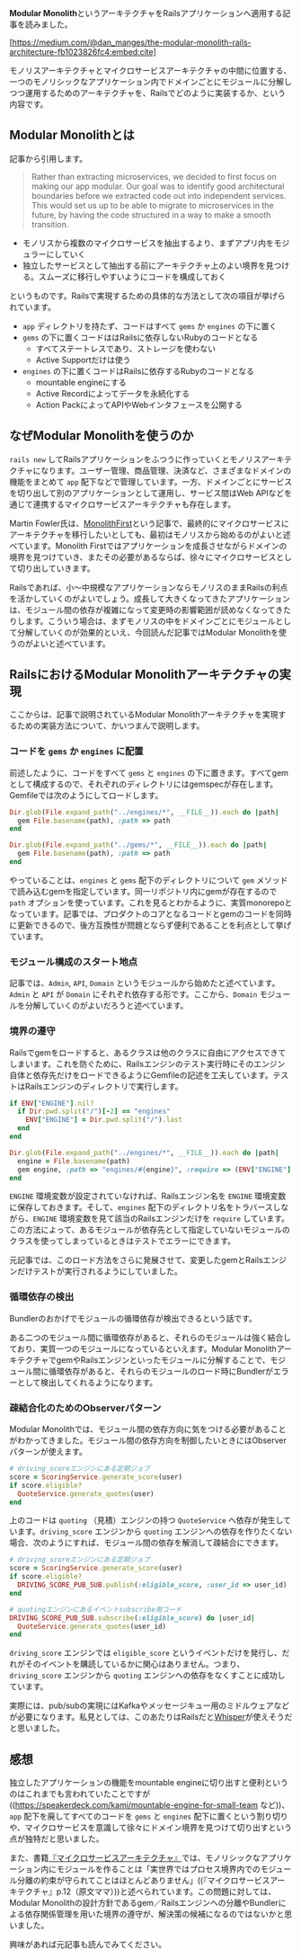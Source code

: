 <!-- "The Modular Monolith: Rails Architecture"を読んだ -->

**Modular Monolith**というアーキテクチャをRailsアプリケーションへ適用する記事を読みました。

[https://medium.com/@dan_manges/the-modular-monolith-rails-architecture-fb1023826fc4:embed:cite]

モノリスアーキテクチャとマイクロサービスアーキテクチャの中間に位置する、一つのモノリシックなアプリケーション内でドメインごとにモジュールに分解しつつ運用するためのアーキテクチャを、Railsでどのように実装するか、という内容です。

## Modular Monolithとは

記事から引用します。

> Rather than extracting microservices, we decided to first focus on making our app modular. Our goal was to identify good architectural boundaries before we extracted code out into independent services. This would set us up to be able to migrate to microservices in the future, by having the code structured in a way to make a smooth transition.

- モノリスから複数のマイクロサービスを抽出するより、まずアプリ内をモジュラーにしていく
- 独立したサービスとして抽出する前にアーキテクチャ上のよい境界を見つける。スムーズに移行しやすいようにコードを構成しておく

というものです。Railsで実現するための具体的な方法として次の項目が挙げられています。

- `app` ディレクトリを持たず、コードはすべて `gems` か `engines` の下に置く
- `gems` の下に置くコードははRailsに依存しないRubyのコードとなる
  - すべてステートレスであり、ストレージを使わない
  - Active Supportだけは使う
- `engines` の下に置くコードはRailsに依存するRubyのコードとなる
  - mountable engineにする
  - Active Recordによってデータを永続化する
  - Action PackによってAPIやWebインタフェースを公開する

## なぜModular Monolithを使うのか

`rails new` してRailsアプリケーションをふつうに作っていくとモノリスアーキテクチャになります。ユーザー管理、商品管理、決済など、さまざまなドメインの機能をまとめて `app` 配下などで管理しています。一方、ドメインごとにサービスを切り出して別のアプリケーションとして運用し、サービス間はWeb APIなどを通じて連携するマイクロサービスアーキテクチャも存在します。

Martin Fowler氏は、[MonolithFirst](https://martinfowler.com/bliki/MonolithFirst.html)という記事で、最終的にマイクロサービスにアーキテクチャを移行したいとしても、最初はモノリスから始めるのがよいと述べています。Monolith Firstではアプリケーションを成長させながらドメインの境界を見つけていき、またその必要があるならば、徐々にマイクロサービスとして切り出していきます。

Railsであれば、小〜中規模なアプリケーションならモノリスのままRailsの利点を活かしていくのがよいでしょう。成長して大きくなってきたアプリケーションは、モジュール間の依存が複雑になって変更時の影響範囲が読めなくなってきたりします。こういう場合は、まずモノリスの中をドメインごとにモジュールとして分解していくのが効果的といえ、今回読んだ記事ではModular Monolithを使うのがよいと述べています。

## RailsにおけるModular Monolithアーキテクチャの実現

ここからは、記事で説明されているModular Monolithアーキテクチャを実現するための実装方法について、かいつまんで説明します。

### コードを `gems` か `engines` に配置

前述したように、コードをすべて `gems` と `engines` の下に置きます。すべてgemとして構成するので、それぞれのディレクトリにはgemspecが存在します。Gemfileでは次のようにしてロードします。

```ruby
Dir.glob(File.expand_path("../engines/*", __FILE__)).each do |path|
  gem File.basename(path), :path => path
end

Dir.glob(File.expand_path("../gems/*", __FILE__)).each do |path|
  gem File.basename(path), :path => path
end
```

やっていることは、`engines` と `gems` 配下のディレクトリについて `gem` メソッドで読み込むgemを指定しています。同一リポジトリ内にgemが存在するので `path` オプションを使っています。これを見るとわかるように、実質monorepoとなっています。記事では、プロダクトのコアとなるコードとgemのコードを同時に更新できるので、後方互換性が問題とならず便利であることを利点として挙げています。

### モジュール構成のスタート地点

記事では、`Admin`, `API`, `Domain` というモジュールから始めたと述べています。`Admin` と `API` が `Domain` にそれぞれ依存する形です。ここから、`Domain` モジュールを分解していくのがよいだろうと述べています。

### 境界の遵守

Railsでgemをロードすると、あるクラスは他のクラスに自由にアクセスできてしまいます。これを防ぐために、Railsエンジンのテスト実行時にそのエンジン自体と依存先だけをロードできるようにGemfileの記述を工夫しています。テストはRailsエンジンのディレクトリで実行します。

```ruby
if ENV["ENGINE"].nil?
  if Dir.pwd.split("/")[-2] == "engines"
    ENV["ENGINE"] = Dir.pwd.split("/").last
  end
end

Dir.glob(File.expand_path("../engines/*", __FILE__)).each do |path|
  engine = File.basename(path)
  gem engine, :path => "engines/#{engine}", :require => (ENV["ENGINE"].nil? || ENV["ENGINE"] == engine)
end
```

`ENGINE` 環境変数が設定されていなければ、Railsエンジン名を `ENGINE` 環境変数に保存しておきます。そして、`engines` 配下のディレクトリ名をトラバースしながら、`ENGINE` 環境変数を見て該当のRailsエンジンだけを `require` しています。この方法によって、あるモジュールが依存先として指定していないモジュールのクラスを使ってしまっているときはテストでエラーにできます。

元記事では、このロード方法をさらに発展させて、変更したgemとRailsエンジンだけテストが実行されるようにしていました。

### 循環依存の検出

Bundlerのおかげでモジュールの循環依存が検出できるという話です。

ある二つのモジュール間に循環依存があると、それらのモジュールは強く結合しており、実質一つのモジュールになっているといえます。Modular MonolithアーキテクチャでgemやRailsエンジンといったモジュールに分解することで、モジュール間に循環依存があると、それらのモジュールのロード時にBundlerがエラーとして検出してくれるようになります。

### 疎結合化のためのObserverパターン

Modular Monolithでは、モジュール間の依存方向に気をつける必要があることがわかってきました。モジュール間の依存方向を制御したいときにはObserverパターンが使えます。

```ruby
# driving_scoreエンジンにある定期ジョブ
score = ScoringService.generate_score(user)
if score.eligible?
  QuoteService.generate_quotes(user)
end
```

上のコードは `quoting` （見積）エンジンの持つ `QuoteService` へ依存が発生しています。`driving_score` エンジンから `quoting` エンジンへの依存を作りたくない場合、次のようにすれば、モジュール間の依存を解消して疎結合にできます。

```ruby
# driving_scoreエンジンにある定期ジョブ
score = ScoringService.generate_score(user)
if score.eligible?
  DRIVING_SCORE_PUB_SUB.publish(:eligible_score, :user_id => user_id)
end

# quotingエンジンにあるイベントsubscribe用コード
DRIVING_SCORE_PUB_SUB.subscribe(:eligible_score) do |user_id|
  QuoteService.generate_quotes(user_id)
end
```

`driving_score` エンジンでは `eligible_score` というイベントだけを発行し、だれがそのイベントを購読しているかに関心はありません。つまり、`driving_score` エンジンから `quoting` エンジンへの依存をなくすことに成功しています。

実際には、pub/subの実現にはKafkaやメッセージキュー用のミドルウェアなどが必要になります。私見としては、このあたりはRailsだと[Whisper](https://github.com/krisleech/wisper)が使えそうだと思いました。

## 感想

独立したアプリケーションの機能をmountable engineに切り出すと便利というのはこれまでも言われていたことですが((https://speakerdeck.com/kami/mountable-engine-for-small-team など))、`app` 配下を廃してすべてのコードを `gems` と `engines` 配下に置くという割り切りや、マイクロサービスを意識して徐々にドメイン境界を見つけて切り出すという点が独特だと思いました。

また、書籍[『マイクロサービスアーキテクチャ』](https://www.oreilly.co.jp/books/9784873117607/)では、モノリシックなアプリケーション内にモジュールを作ることは「実世界ではプロセス境界内でのモジュール分離の約束が守られてことはほとんどありません」((『マイクロサービスアーキテクチャ』p.12（原文ママ）))と述べられています。この問題に対しては、Modular Monolithの設計方針であるgem／Railsエンジンへの分離やBundlerによる依存関係管理を用いた境界の遵守が、解決策の候補になるのではないかと思いました。

興味があれば元記事も読んでみてください。
